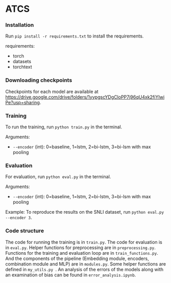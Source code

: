 # ATCS 

### Installation
Run `pip install -r requirements.txt` to install the requirements. 

requirements:
 - torch
 - datasets
 - torchtext

### Downloading checkpoints
Checkpoints for each model are available at https://drive.google.com/drive/folders/1yvpgscYDgCloPP7j96qU4xk2fiYIwiPe?usp=sharing.

### Training
To run the training, run `python train.py` in the terminal. 

Arguments: 
 - `--encoder` (int): 0=baseline, 1=lstm, 2=bi-lstm, 3=bi-lsm with max pooling

### Evaluation
For evaluation, run `python eval.py` in the terminal.

Arguments: 
 - `--encoder` (int): 0=baseline, 1=lstm, 2=bi-lstm, 3=bi-lsm with max pooling

Example: 
To reproduce the results on the SNLI dataset, run `python eval.py --encoder 3`.

### Code structure
The code for running the training is in `train.py`. The code for evaluation is in `eval.py`.
Helper functions for preprocessing are in `preprocessing.py`.
Functions for the training and evaluation loop are in `train_functions.py`.
And the components of the pipeline (Embedding module, encoders, combination module and MLP) are in `modules.py`.
Some helper functions are defined in `my_utils.py `.
An analysis of the errors of the models along with an examination of bias can be found in `error_analysis.ipynb`.

